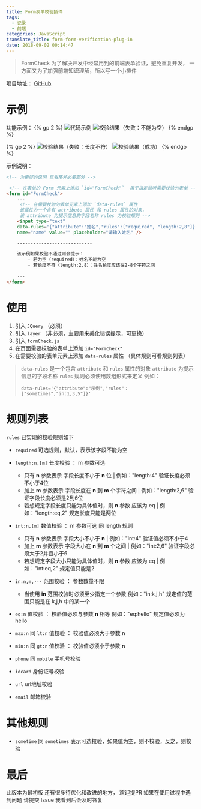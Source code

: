 ```yaml
---
title: Form表单校验插件
tags:
  - 记录
  - 前端
categories: JavaScript
translate_title: form-form-verification-plug-in
date: 2018-09-02 00:14:47
---
```


> FormCheck 为了解决开发中经常用到的前端表单验证，避免重复开发，
> 一方面又为了加强前端知识理解，所以写一个小插件
 
项目地址： [GitHub](https://github.com/kjh123/FormCheck) 

<!--more-->

# 示例
功能示例：
{% gp 2 %}
![代码示例](/images/posts/49406133.jpg)
![校验结果（失败：不能为空）](/images/posts/18923734.jpg)
{% endgp %}

{% gp 2 %}
![校验结果（失败：长度不符）](/images/posts/18079569.jpg)
![校验结果（成功）](/images/posts/15306891.jpg)
{% endgp %}

示例说明：
```html
<!-- 为更好的说明 已省略非必要部分 -->

 <!-- 在表单的 Form 元素上添加 `id="FormCheck"`  用于指定监听需要校验的表单 -->
<form id="FormCheck">
    ···
     <!-- 在需要校验的表单元素上添加 `data-rules` 属性 
     该属性为一个含有 attribute 属性 和 rules 属性的对象，
     该 attribute 为提示信息的字段名称 rules 为校验规则 -->
    <input type="text" 
    data-rules='{"attribute":"姓名","rules":["required", "length:2,8"]}' 
    name="name" value="" placeholder="请输入姓名" />

    ----------------------------

    该示例如果校验不通过则会提示：
        - 若为空（required）：姓名不能为空
        - 若长度不符（length:2,8）：姓名长度应该在2-8个字符之间
            
    ···
</form>
```
# 使用

1. 引入 `JQuery` （必须）
2. 引入 `layer` （非必须，主要用来美化错误提示，可更换）
3. 引入 `formCheck.js`
4. 在页面需要校验的表单上添加 `id="FormCheck"`
5. 在需要校验的表单元素上添加 `data-rules` 属性 （具体规则可看规则列表）
> `data-rules`  是一个包含 `attribute` 和 `rules` 属性的对象 
> `attribute` 为提示信息的字段名称 
> `rules` 规则必须使用数组形式来定义
> 例如： 
> ```
> data-rules='{"attribute":"示例","rules"：["sometimes","in:1,3,5"]}'
> ```

# 规则列表
`rules` 已实现的校验规则如下

- `required` 可选规则，默认，表示该字段不能为空

- `length:n,[m]` 长度校验 ： m 参数可选 
    + 只有 **n** 参数表示 字段长度不小于 **n** 位  | 例如："length:4" 验证长度必须不小于4位
    + 加上 **m** 参数表示 字段长度在 **n** 到 **m** 个字符之间 | 例如："length:2,6" 验证字段长度必须是2到6位
    + 若想规定字段长度只能为具体值时，则 **n** 参数 应该为 eq | 例如："length:eq,2" 规定长度只能是两位
- `int:n,[m]` 数值校验 ： m 参数可选  同 length 规则
    + 只有 **n** 参数表示 字段大小不小于 **n**  | 例如："int:4" 验证值必须不小于4
    + 加上 **m** 参数表示 字段大小在 **n** 到 **m** 个之间 | 例如："int:2,6" 验证字段必须大于2并且小于6
    + 若想规定字段大小只能为具体值时，则 **n** 参数 应该为 eq | 例如："int:eq,2" 规定值只能是2
- `in:n,m,···` 范围校验 ： 参数数量不限
    + 当使用 **in** 范围校验时必须至少指定一个参数 例如："in:k,j,h" 规定值的范围只能是在 k,j,h 中的某一个
- `eq:n` 值校验 ： 校验值必须与参数 **n** 相等 例如："eq:hello" 规定值必须为 hello

- `max:n` 同 `lt:n`  值校验 ： 校验值必须大于参数 **n**

- `min:n` 同 `gt:n`  值校验 ： 校验值必须小于参数 **n**

- `phone` 同 `mobile` 手机号校验 

- `idcard`  身份证号校验

- `url` url地址校验

- `email` 邮箱校验 

# 其他规则

- `sometime` 同 `sometimes` 表示可选校验，如果值为空，则不校验，反之，则校验

# 最后
此版本为最初版 还有很多待优化和改进的地方， 欢迎提PR
如果在使用过程中遇到问题 请提交 Issue 我看到后会及时答复
